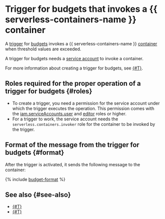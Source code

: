 # Trigger for budgets that invokes a {{ serverless-containers-name }} container

A [trigger](../trigger/) for [budgets](../../../billing/concepts/budget.md) invokes a {{ serverless-containers-name }} [container](../container.md) when threshold values are exceeded.

A trigger for budgets needs a [service account](../../../iam/concepts/users/service-accounts.md) to invoke a container.

For more information about creating a trigger for budgets, see [{#T}](../../operations/budget-trigger-create.md).

## Roles required for the proper operation of a trigger for budgets {#roles}

* To create a trigger, you need a permission for the service account under which the trigger executes the operation. This permission comes with the [iam.serviceAccounts.user](../../../iam/concepts/access-control/roles.md#sa-user) and [editor](../../../iam/concepts/access-control/roles.md#editor) roles or higher.
* For a trigger to work, the service account needs the `serverless.containers.invoker` role for the container to be invoked by the trigger.

## Format of the message from the trigger for budgets {#format}

After the trigger is activated, it sends the following message to the container:

{% include [budget-format](../../../_includes/functions/budget-format.md) %}

## See also {#see-also}

* [{#T}](../../../functions/concepts/trigger/budget-trigger.md)
* [{#T}](../../../api-gateway/concepts/trigger/budget-trigger.md)
